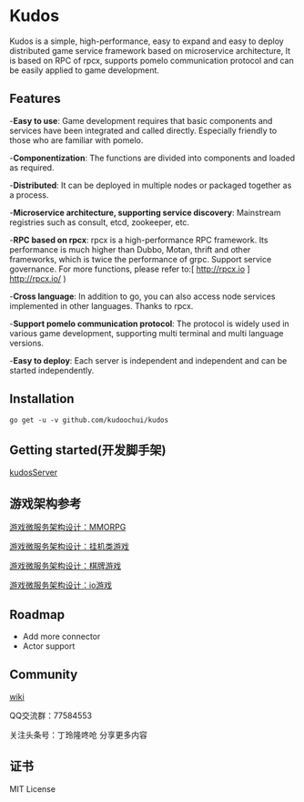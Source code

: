 # Kudos
Kudos is a simple, high-performance, easy to expand and easy to deploy distributed game service framework
based on microservice architecture, It is based on RPC of rpcx, supports pomelo communication protocol and
can be easily applied to game development.


## Features
-**Easy to use**: Game development requires that basic components and services have been integrated and called directly. Especially friendly to those who are familiar with pomelo.

-**Componentization**: The functions are divided into components and loaded as required.

-**Distributed**: It can be deployed in multiple nodes or packaged together as a process.

-**Microservice architecture, supporting service discovery**: Mainstream registries such as consult, etcd, zookeeper, etc.

-**RPC based on rpcx**: rpcx is a high-performance RPC framework. Its performance is much higher than Dubbo, Motan, thrift and other frameworks, which is twice the performance of grpc. Support service governance. For more functions, please refer to:[ http://rpcx.io ] http://rpcx.io/ )

-**Cross language**: In addition to go, you can also access node services implemented in other languages. Thanks to rpcx.

-**Support pomelo communication protocol**: The protocol is widely used in various game development, supporting multi terminal and multi language versions.

-**Easy to deploy**: Each server is independent and independent and can be started independently.

## Installation
`go get -u -v github.com/kudoochui/kudos`

## Getting started(开发脚手架)
[kudosServer](https://github.com/kudoochui/kudosServer)

## 游戏架构参考
[游戏微服务架构设计：MMORPG](https://www.toutiao.com/i6798800455955644935/)

[游戏微服务架构设计：挂机类游戏](https://www.toutiao.com/i6798814918574342660/)

[游戏微服务架构设计：棋牌游戏](https://www.toutiao.com/i6798815085935460876/)

[游戏微服务架构设计：io游戏](https://www.toutiao.com/i6798815271386612231/)

## Roadmap
- Add more connector
- Actor support

## Community
[wiki](https://github.com/kudoochui/kudos/wiki)

QQ交流群：77584553

关注头条号：丁玲隆咚呛
分享更多内容

## 证书
MIT License